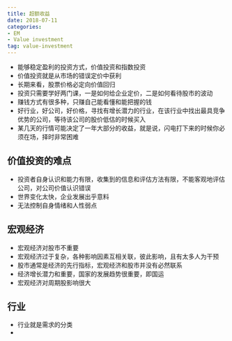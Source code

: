 ```yaml
---
title: 超额收益
date: 2018-07-11 
categories: 
- EM
- Value investment
tag: value-investment 
---
```


* 能够稳定盈利的投资方式，价值投资和指数投资
* 价值投资就是从市场的错误定价中获利
* 长期来看，股票价格必定向价值回归
* 投资只需要学好两门课，一是如何给企业定价，二是如何看待股市的波动
* 赚钱方式有很多种，只赚自己能看懂和能把握的钱
* 好行业，好公司，好价格，寻找有增长潜力的行业，在该行业中找出最具竞争优势的公司，等待该公司的股价低估的时候买入
* 某几天的行情可能决定了一年大部分的收益，就是说，闪电打下来的时候你必须在场，择时非常困难
<!--more-->

## 价值投资的难点
* 投资者自身认识和能力有限，收集到的信息和评估方法有限，不能客观地评估公司，对公司价值认识错误
* 世界变化太快，企业发展出乎意料
* 无法控制自身情绪和人性弱点

## 宏观经济
* 宏观经济对股市不重要
* 宏观经济过于复杂，各种影响因素互相关联，彼此影响，且有太多人为干预
* 股市通常是经济的先行指标，宏观经济和股市并没有必然联系
* 经济增长潜力和重要，国家的发展趋势很重要，即国运
* 宏观经济对周期股影响很大  

## 行业
* 行业就是需求的分类
* 
